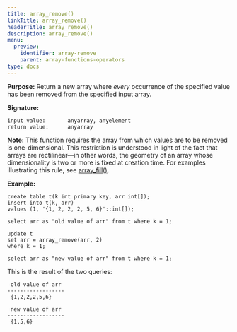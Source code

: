 ```yaml
---
title: array_remove()
linkTitle: array_remove()
headerTitle: array_remove()
description: array_remove()
menu:
  preview:
    identifier: array-remove
    parent: array-functions-operators
type: docs
---
```


**Purpose:** Return a new array where _every_ occurrence of the specified value has been removed from the specified input array.

**Signature:**
```
input value:       anyarray, anyelement
return value:      anyarray
```
**Note:** This function requires the array from which values are to be removed is one-dimensional. This restriction is understood in light of the fact that arrays are rectilinear—in other words, the geometry of an array whose dimensionality is two or more is fixed at creation time. For examples illustrating this rule, see [array_fill()](../array-fill).

**Example:**
```plpgsql
create table t(k int primary key, arr int[]);
insert into t(k, arr)
values (1, '{1, 2, 2, 2, 5, 6}'::int[]);

select arr as "old value of arr" from t where k = 1;

update t
set arr = array_remove(arr, 2)
where k = 1;

select arr as "new value of arr" from t where k = 1;
```
This is the result of the two queries:
```
 old value of arr
------------------
 {1,2,2,2,5,6}

 new value of arr
------------------
 {1,5,6}
```
